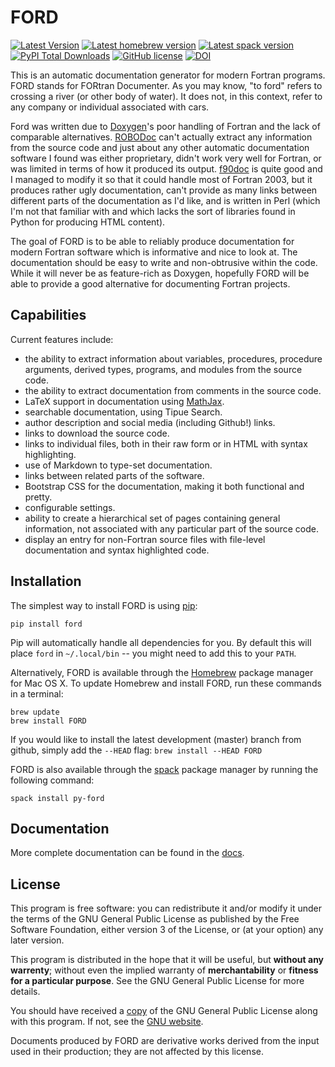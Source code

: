 # FORD
[![Latest Version](https://img.shields.io/pypi/v/ford.svg)](https://pypi.python.org/pypi/FORD)
[![Latest homebrew version](https://img.shields.io/homebrew/v/ford.svg?maxAge=2592000)](http://braumeister.org/formula/ford)
[![Latest spack version](https://img.shields.io/spack/v/py-ford)](https://packages.spack.io/package.html?name=py-ford)
[![PyPI Total Downloads](https://static.pepy.tech/badge/ford)](https://pepy.tech/project/ford)
[![GitHub license](https://img.shields.io/badge/license-GPL_v3-blue.svg)](./LICENSE)
[![DOI](https://zenodo.org/badge/DOI/10.5281/zenodo.1422473.svg)](https://doi.org/10.5281/zenodo.1422473)

This is an automatic documentation generator for modern Fortran programs.
FORD stands for FORtran Documenter. As you may know, "to ford" refers to
crossing a river (or other body of water). It does not, in this context, refer
to any company or individual associated with cars.

Ford was written due to [Doxygen](http://www.doxygen.org/)'s
poor handling of Fortran and the lack of comparable alternatives.
[ROBODoc](https://rfsber.home.xs4all.nl/Robo/index.html) can't actually extract
any information from the source code and just about any other automatic
documentation software I found was either proprietary, didn't work very well
for Fortran, or was limited in terms of how it produced its output.
[f90doc](http://erikdemaine.org/software/f90doc/) is quite good and I managed
to modify it so that it could handle most of Fortran 2003, but it produces
rather ugly documentation, can't provide as many links between different parts
of the documentation as I'd like, and is written in Perl (which I'm not that
familiar with and which lacks the sort of libraries found in Python for
producing HTML content).

The goal of FORD is to be able to reliably produce documentation for modern
Fortran software which is informative and nice to look at. The documentation
should be easy to write and non-obtrusive within the code. While it will never
be as feature-rich as Doxygen, hopefully FORD will be able to provide a good
alternative for documenting Fortran projects.

## Capabilities
Current features include:

- the ability to extract information about variables, procedures, procedure
  arguments, derived types, programs, and modules from the source code.
- the ability to extract documentation from comments in the source code.
- LaTeX support in documentation using [MathJax](https://www.mathjax.org/).
- searchable documentation, using Tipue Search.
- author description and social media (including Github!) links.
- links to download the source code.
- links to individual files, both in their raw form or in HTML with syntax
  highlighting.
- use of Markdown to type-set documentation.
- links between related parts of the software.
- Bootstrap CSS for the documentation, making it both functional and pretty.
- configurable settings.
- ability to create a hierarchical set of pages containing general information,
  not associated with any particular part of the source code.
- display an entry for non-Fortran source files with file-level documentation
  and syntax highlighted code.

## Installation

The simplest way to install FORD is using [pip](https://pip.pypa.io/en/latest/):

    pip install ford

Pip will automatically handle all dependencies for you. By default this will
place `ford` in `~/.local/bin` -- you might need to add this to your `PATH`.

Alternatively, FORD is available through the [Homebrew](https://brew.sh) package
manager for Mac OS X. To update Homebrew and install FORD, run these commands in
a terminal:

    brew update
    brew install FORD

If you would like to install the latest development (master) branch from github,
simply add the `--HEAD` flag: `brew install --HEAD FORD`

FORD is also available through the
[spack](https://spack.readthedocs.io/en/latest/) package manager by running the
following command:

    spack install py-ford

## Documentation
More complete documentation can be found in the [docs](https://forddocs.readthedocs.io).

## License
This program is free software: you can redistribute it and/or modify
it under the terms of the GNU General Public License as published by
the Free Software Foundation, either version 3 of the License, or
(at your option) any later version.

This program is distributed in the hope that it will be useful,
but **without any warrenty**; without even the implied warranty of
**merchantability** or **fitness for a particular purpose**.  See the
GNU General Public License for more details.

You should have received a [copy](./LICENSE) of the GNU General Public License
along with this program.  If not, see the [GNU website](https://www.gnu.org/licenses/gpl.html).

Documents produced by FORD are derivative works derived from the input used in their production;
they are not affected by this license.
